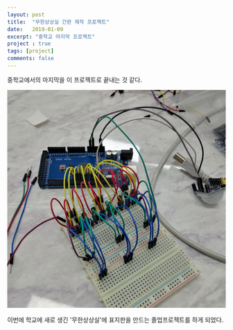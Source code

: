 ```yaml
---
layout: post
title:  "무한상상실 간판 제작 프로젝트"
date:   2019-01-09
excerpt: "중학교 마지막 프로젝트"
project : true
tags: [project]
comments: false
---
```


중학교에서의 마지막을 이 프로젝트로 끝내는 것 같다.

![boramMiddleSchool_TheLastProject_inside](.\2019-01-09-무한상상실-간판-제작-프로젝트.assets\boramMiddleSchool_TheLastProject_inside.jpg)

이번에 학교에 새로 생긴 '무한상상실'에 표지판을 만드는 졸업프로젝트를 하게 되었다. 